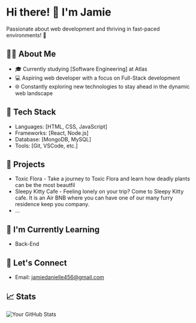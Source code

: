 
# Hi there! 👋 I'm Jamie

Passionate about web development and thriving in fast-paced environments! 🚀

## 👨‍💻 About Me
- 🎓 Currently studying [Software Engineering] at Atlas
- 💻 Aspiring web developer with a focus on Full-Stack development
- 🌐 Constantly exploring new technologies to stay ahead in the dynamic web landscape

## 🔧 Tech Stack
- Languages: [HTML, CSS, JavaScript]
- Frameworks: [React, Node.js]
- Database: [MongoDB, MySQL]
- Tools: [Git, VSCode, etc.]

## 🚀 Projects
- Toxic Flora - Take a journey to Toxic Flora and learn how deadly plants can be the most beautfil
- Sleepy Kitty Cafe - Feeling lonely on your trip? Come to Sleepy Kitty cafe. It is an Air BNB where you can have one of our many furry residence keep you company.
- ...

## 🌱 I'm Currently Learning
- Back-End

## 🤝 Let's Connect
- Email: jamiedanielle456@gmail.com

## 📈 Stats
![Your GitHub Stats](https://github-readme-stats.vercel.app/api?username=your-username&show_icons=true&hide=contribs,prs&count_private=true&theme=radical)



